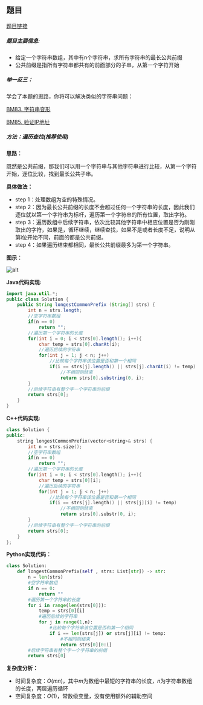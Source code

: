 ## 题目
[题目链接](https://www.nowcoder.com/practice/28eb3175488f4434a4a6207f6f484f47?tpId=295&tqId=732&sourceUrl=/exam/oj&channenl=wgithub&fromPut=wgithub)

##### 题目主要信息:
- 给定一个字符串数组，其中有n个字符串，求所有字符串的最长公共前缀
- 公共前缀是指所有字符串都共有的前面部分的子串，从第一个字符开始

##### 举一反三：

学会了本题的思路，你将可以解决类似的字符串问题：

[BM83. 字符串变形](https://www.nowcoder.com/practice/c3120c1c1bc44ad986259c0cf0f0b80e?tpId=295&sfm=html&channel=nowcoder)

[BM85. 验证IP地址](https://www.nowcoder.com/practice/55fb3c68d08d46119f76ae2df7566880?tpId=295&tqId=1024725)

##### 方法：遍历查找(推荐使用)

**思路：**

既然是公共前缀，那我们可以用一个字符串与其他字符串进行比较，从第一个字符开始，逐位比较，找到最长公共子串。

**具体做法：**

- step 1：处理数组为空的特殊情况。
- step 2：因为最长公共前缀的长度不会超过任何一个字符串的长度，因此我们逐位就以第一个字符串为标杆，遍历第一个字符串的所有位置，取出字符。
- step 3：遍历数组中后续字符串，依次比较其他字符串中相应位置是否为刚刚取出的字符，如果是，循环继续，继续查找，如果不是或者长度不足，说明从第i位开始不同，前面的都是公共前缀。
- step 4：如果遍历结束都相同，最长公共前缀最多为第一个字符串。

**图示：**

![alt](https://uploadfiles.nowcoder.com/images/20220221/397721558_1645410030670/7B3BA34D14BD0DA48D2F281BBCD11810)

**Java代码实现:**
```java
import java.util.*;
public class Solution {
    public String longestCommonPrefix (String[] strs) {
        int n = strs.length;
        //空字符串数组
        if(n == 0) 
            return "";
        //遍历第一个字符串的长度
        for(int i = 0; i < strs[0].length(); i++){ 
            char temp = strs[0].charAt(i); 
            //遍历后续的字符串
            for(int j = 1; j < n; j++) 
                //比较每个字符串该位置是否和第一个相同
                if(i == strs[j].length() || strs[j].charAt(i) != temp) 
                    //不相同则结束
                    return strs[0].substring(0, i); 
        }
        //后续字符串有整个字一个字符串的前缀
        return strs[0]; 
    }
}
```
**C++代码实现:**
```cpp
class Solution {
public:
    string longestCommonPrefix(vector<string>& strs) {
        int n = strs.size();
        //空字符串数组
        if(n == 0) 
            return "";
        //遍历第一个字符串的长度
        for(int i = 0; i < strs[0].length(); i++){ 
            char temp = strs[0][i]; 
            //遍历后续的字符串
            for(int j = 1; j < n; j++) 
                //比较每个字符串该位置是否和第一个相同
                if(i == strs[j].length() || strs[j][i] != temp) 
                    //不相同则结束
                    return strs[0].substr(0, i); 
        }
        //后续字符串有整个字一个字符串的前缀
        return strs[0]; 
    }
};
```

**Python实现代码：**
```python
class Solution:
    def longestCommonPrefix(self , strs: List[str]) -> str:
        n = len(strs)
        #空字符串数组
        if n == 0: 
            return ""
        #遍历第一个字符串的长度
        for i in range(len(strs[0])): 
            temp = strs[0][i]
            #遍历后续的字符串
            for j in range(1,n): 
                #比较每个字符串该位置是否和第一个相同
                if i == len(strs[j]) or strs[j][i] != temp: 
                    #不相同则结束
                    return strs[0][0:i] 
        #后续字符串有整个字一个字符串的前缀
        return strs[0] 
```

**复杂度分析：**
- 时间复杂度：$O(mn)$，其中$m$为数组中最短的字符串的长度，$n$为字符串数组的长度，两层遍历循环
- 空间复杂度：$O(1)$，常数级变量，没有使用额外的辅助空间